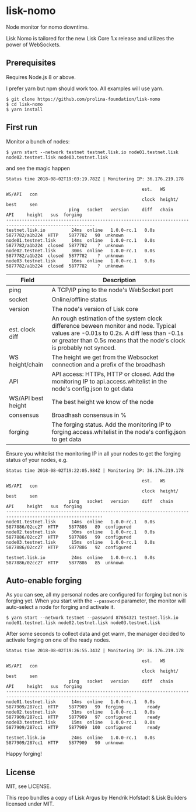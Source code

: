 # lisk-nomo

Node monitor for nomo downtime.

Lisk Nomo is tailored for the new Lisk Core 1.x release and utilizes the power
of WebSockets.

## Prerequisites

Requires Node.js 8 or above.

I prefer yarn but npm should work too. All examples will use yarn.

```
$ git clone https://github.com/prolina-foundation/lisk-nomo
$ cd lisk-nomo
$ yarn install
```

## First run

Monitor a bunch of nodes:

```
$ yarn start --network testnet testnet.lisk.io node01.testnet.lisk node02.testnet.lisk node03.testnet.lisk
```

and see the magic happen

```
Status time 2018-08-02T19:03:19.782Z | Monitoring IP: 36.176.219.178

                                                    est.   WS                      WS/API   con
                                                    clock  height/                 best     sen
                        ping   socket   version     diff   chain           API     height   sus  forging
--------------------------------------------------------------------------------------------------------
testnet.lisk.io          24ms  online   1.0.0-rc.1   0.0s  5877782/a1b224  HTTP    5877782   90  unknown
node01.testnet.lisk      14ms  online   1.0.0-rc.1   0.0s  5877782/a1b224  closed  5877782    ?  unknown
node02.testnet.lisk      30ms  online   1.0.0-rc.1   0.0s  5877782/a1b224  closed  5877782    ?  unknown
node03.testnet.lisk      16ms  online   1.0.0-rc.1   0.0s  5877782/a1b224  closed  5877782    ?  unknown
```

| Field              | Description                                   |
| ------------------ | --------------------------------------------- |
| ping               | A TCP/IP ping to the node's WebSocket port    |
| socket             | Online/offline status                         |
| version            | The node's version of Lisk core               |
| est. clock diff    | An rough estimation of the system clock difference beween monitor and node. Typical values are -0.01s to 0.2s. A diff less than -0.1s or greater than 0.5s means that the node's clock is probably not synced. |
| WS height/chain    | The height we get from the Websocket connection and a prefix of the broadhash |
| API                | API access: HTTPs, HTTP or closed. Add the monitoring IP to api.access.whitelist in the node's config.json to get data |
| WS/API best height | The best height we know of the node           |
| consensus          | Broadhash consensus in %                      |
| forging            | The forging status. Add the monitoring IP to forging.access.whitelist in the node's config.json to get data |

Ensure you whitelist the monitoring IP in all your nodes to get the forging status of your nodes, e.g.

```
Status time 2018-08-02T19:22:05.984Z | Monitoring IP: 36.176.219.178

                                                    est.   WS                      WS/API   con
                                                    clock  height/                 best     sen
                        ping   socket   version     diff   chain           API     height   sus  forging
-----------------------------------------------------------------------------------------------------------
node01.testnet.lisk      14ms  online   1.0.0-rc.1   0.0s  5877886/02cc27  HTTP    5877886   89  configured
node02.testnet.lisk      30ms  online   1.0.0-rc.1   0.0s  5877886/02cc27  HTTP    5877886   99  configured
node03.testnet.lisk      15ms  online   1.0.0-rc.1   0.0s  5877886/02cc27  HTTP    5877886   92  configured

testnet.lisk.io          24ms  online   1.0.0-rc.1   0.0s  5877886/02cc27  HTTP    5877886   85  unknown
```

## Auto-enable forging

As you can see, all my personal nodes are configured for forging but non is forging yet.
When you start with the `--password` parameter, the monitor will auto-select a node for forging and activate it.

```
$ yarn start --network testnet --password 87654321 testnet.lisk.io node01.testnet.lisk node02.testnet.lisk node03.testnet.lisk
```

After some seconds to collect data and get warm, the manager decided to activate
forging on one of the ready nodes.

```
Status time 2018-08-02T19:26:55.343Z | Monitoring IP: 36.176.219.178

                                                    est.   WS                      WS/API   con
                                                    clock  height/                 best     sen
                        ping   socket   version     diff   chain           API     height   sus  forging
----------------------------------------------------------------------------------------------------------------------
node01.testnet.lisk      14ms  online   1.0.0-rc.1   0.0s  5877909/287cc1  HTTP    5877909   99  forging         ready
node02.testnet.lisk      31ms  online   1.0.0-rc.1   0.0s  5877909/287cc1  HTTP    5877909   97  configured      ready
node03.testnet.lisk      15ms  online   1.0.0-rc.1   0.0s  5877909/287cc1  HTTP    5877909  100  configured      ready

testnet.lisk.io          24ms  online   1.0.0-rc.1   0.0s  5877909/287cc1  HTTP    5877909   90  unknown
```

Happy forging!

## License

MIT, see LICENSE.

This repo bundles a copy of Lisk Argus by Hendrik Hofstadt & Lisk Builders
licensed under MIT.
